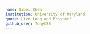 ```yaml
---
name: Sibei Chen
institution: University of Maryland
quote: Live Long and Prosper!
github_user: TonyCSB
---
```

